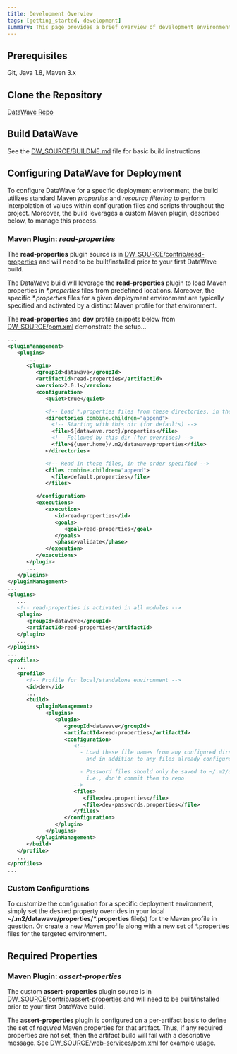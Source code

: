 ```yaml
---
title: Development Overview
tags: [getting_started, development]
summary: This page provides a brief overview of development environment setup and configuration
---
```


## Prerequisites

Git, Java 1.8, Maven 3.x

## Clone the Repository

<a class="btn btn-success" style="width: 220px;" href="{{ site.repository_url }}/" role="button" target="_blank"><i class="fa fa-github fa-lg"></i> DataWave Repo</a>

## Build DataWave

See the [DW_SOURCE/BUILDME.md][dw_blob_buildme] file for basic build instructions

## Configuring DataWave for Deployment

To configure DataWave for a specific deployment environment, the build utilizes standard Maven *properties* and *resource
filtering* to perform interpolation of values within configuration files and scripts throughout the project. Moreover,
the build leverages a custom Maven plugin, described below, to manage this process.

### Maven Plugin: *read-properties*

The **read-properties** plugin source is in [DW_SOURCE/contrib/read-properties][dw_read_properties] and will need to be
built/installed prior to your first DataWave build.

The DataWave build will leverage the **read-properties** plugin to load Maven properties in *\*.properties* files from
predefined locations. Moreover, the specific *\*.properties* files for a given deployment environment are typically
specified and activated by a distinct Maven profile for that environment.

The **read-properties** and **dev** profile snippets below from [DW_SOURCE/pom.xml][dw_blob_root_pom] demonstrate the setup...
```xml
...
<pluginManagement>
   <plugins>
      ...
      <plugin>
         <groupId>datawave</groupId>
         <artifactId>read-properties</artifactId>
         <version>2.0.1</version>
         <configuration>
            <quiet>true</quiet>

            <!-- Load *.properties files from these directories, in the order specified -->
            <directories combine.children="append">
              <!-- Starting with this dir (for defaults) -->
              <file>${datawave.root}/properties</file>
              <!-- Followed by this dir (for overrides) -->
              <file>${user.home}/.m2/datawave/properties</file>
            </directories>

            <!-- Read in these files, in the order specified -->
            <files combine.children="append">
              <file>default.properties</file>
            </files>

         </configuration>
         <executions>
            <execution>
               <id>read-properties</id>
               <goals>
                  <goal>read-properties</goal>
               </goals>
               <phase>validate</phase>
            </execution>
         </executions>
      </plugin>
      ...
   </plugins>
</pluginManagement>
...
<plugins>
   ...
   <!-- read-properties is activated in all modules -->
   <plugin>
      <groupId>datawave</groupId>
      <artifactId>read-properties</artifactId>
   </plugin>
   ...
</plugins>
...
<profiles>
   ...
   <profile>
      <!-- Profile for local/standalone environment -->
      <id>dev</id>
      ...
      <build>
         <pluginManagement>
            <plugins>
               <plugin>
                  <groupId>datawave</groupId>
                  <artifactId>read-properties</artifactId>
                  <configuration>
                     <!--
                       - Load these file names from any configured dirs, in the specified order,
                         and in addition to any files already configured (e.g., default.properties)

                       - Password files should only be saved to ~/.m2/datawave/properties/,
                         i.e., don't commit them to repo
                     -->
                     <files>
                        <file>dev.properties</file>
                        <file>dev-passwords.properties</file>
                     </files>
                  </configuration>
               </plugin>
            </plugins>
         </pluginManagement>
      </build>
   </profile>
   ...
</profiles>
...
```

### Custom Configurations

To customize the configuration for a specific deployment environment, simply set the desired property overrides in your
local **~/.m2/datawave/properties/\*.properties** file(s) for the Maven profile in question. Or create a new Maven profile
along with a new set of \*.properties files for the targeted environment.

## Required Properties

### Maven Plugin: *assert-properties*

The custom **assert-properties** plugin source is in [DW_SOURCE/contrib/assert-properties][dw_assert_properties] and will need to be built/installed
prior to your first DataWave build.

The **assert-properties** plugin is configured on a per-artifact basis to define the set of *required* Maven
properties for that artifact. Thus, if any required properties are not set, then the artifact build will fail with a
descriptive message. See [DW_SOURCE/web-services/pom.xml][dw_blob_web_services_pom] for example usage.

[dw_blob_web_services_pom]: https://github.com/NationalSecurityAgency/datawave/blob/master/web-services/pom.xml#L709
[dw_assert_properties]: https://github.com/NationalSecurityAgency/datawave/tree/master/contrib/assert-properties
[dw_read_properties]: https://github.com/NationalSecurityAgency/datawave/tree/master/contrib/read-properties
[dw_blob_root_pom]: https://github.com/NationalSecurityAgency/datawave/blob/master/pom.xml
[dw_blob_buildme]: https://github.com/NationalSecurityAgency/datawave/blob/master/BUILDME.md